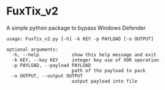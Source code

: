 # FuxTix_v2
A simple python package to bypass Windows Defender

```
usage: FuxTix_v2.py [-h] -k KEY -p PAYLOAD [-o OUTPUT]

optional arguments:
  -h, --help            show this help message and exit
  -k KEY, --key KEY     integer key use of XOR operation
  -p PAYLOAD, --payload PAYLOAD
                        path of the payload to pack
  -o OUTPUT, --output OUTPUT
                        output payload into file
```
